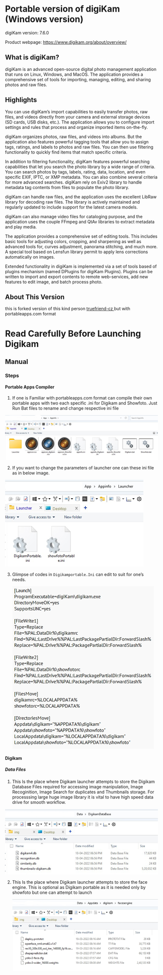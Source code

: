 # Portable version of digiKam (Windows version)

digiKam version: 7.6.0

Product webpage: https://www.digikam.org/about/overview/


## What is digiKam?

digiKam is an advanced open-source digital photo  management application that runs on Linux, Windows, and MacOS. The  application provides a comprehensive set of tools for importing,  managing, editing, and sharing photos and raw files.


## Highlights

You can use digiKam’s import capabilities to easily  transfer photos, raw files, and videos directly from your camera and  external storage devices (SD cards, USB disks, etc.). The application  allows you to configure import settings and rules that process and  organize imported items on-the-fly.

digiKam organizes photos, raw files, and videos into  albums. But the application also features powerful tagging tools that  allow you to assign tags, ratings, and labels to photos and raw files.  You can then use filtering functionality to quickly find items that  match specific criteria.

In addition to filtering functionality, digiKam features  powerful searching capabilities that let you search the photo library by a wide range of criteria. You can search photos by tags, labels,  rating, data, location, and even specific EXIF, IPTC, or XMP metadata.  You can also combine several criteria for more advanced searches.  digiKam rely on Exiv2 library to handle metadata tag contents from files to populate the photo library.

digiKam can handle raw files, and the application uses the excellent LibRaw library for decoding raw files. The library is  actively maintained and regularly updated to include support for the  latest camera models.

digiKam can also manage video files for cataloging  purpose, and the application uses the couple FFmpeg and QtAv libraries  to extract metadata and play media.

The application provides a comprehensive set of editing  tools. This includes basic tools for adjusting colors, cropping, and  sharpening as well as advanced tools for, curves adjustment, panorama  stitching, and much more. A special tool based on Lensfun library permit to apply lens corrections automatically on images.

Extended functionality in digiKam is implemented via a set of tools based of plugins mechanism (named DPlugins for digiKam  Plugins). Plugins can be written to import and export contents to remote web-services, add new features to edit image, and batch process photo.

## About This Version 

this is forked version of this kind person [ truefriend-cz ](https://github.com/truefriend-cz) but with portableapps.com format

# Read Carefully Before Launching Digikam

## Manual

### Steps

#### Portable Apps Compiler

1. If one is Familiar with portableapps.com format can compile their own portable apps with two each specific .ini for Digikam and Showfoto. Just Run Bat files to rename and change respective ini file

![](Assets/img/Images_01.jpg)

2. If you want to change the parameters of launcher one can these ini file as in below image.

![](Assets/img/Images_02.jpg)

3. Glimpse of codes in `Digikamportable.Ini` can edit to suit for one’s needs.

   ![](Assets/img/Images_05.jpg)

#### Digikam
##### Data Files

1. This Is the place where Digikam launcher attempts to store the Digikam Database Files required for accessing image manipulation, Image Recoginition, Image Search for duplicates and Thumbnails storage. For processsing large huge image library it is vital to have high speed data drive for smooth workflow.

![](Assets/img/Images_03.jpg)

2. This Is the place where Digikam launcher attempts to store the face engine. This is optional as Digikam portable as it is needed only by showfoto but one can attempt to launch 

   ![](Assets/img/Images_04.jpg)
